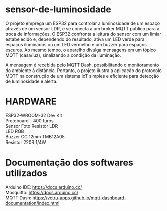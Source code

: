 # sensor-de-luminosidade
O projeto emprega um ESP32 para controlar a luminosidade de um espaço através de um sensor LDR, e se conecta a um broker MQTT público para a troca de informações. O ESP32 confronta a leitura do sensor com um limiar estabelecido e, dependendo do resultado, ativa um LED verde para espaços iluminados ou um LED vermelho e um buzzer para espaços escuros. Ao mesmo tempo, o aparelho divulga mensagens em um tópico MQTT (casa/luz), sinalizando a condição da iluminação.

A mensagem é recebida pelo MQTT Dash, possibilitando o monitoramento do ambiente à distância. Portanto, o projeto ilustra a aplicação do protocolo MQTT na construção de um sistema IoT simples e eficiente para detecção de luminosidade e alerta.

# HARDWARE  
ESP32-WROOM-32 Dev Kit  
Protoboard – 400 furos  
Sensor Foto Resistor LDR  
LED RGB  
Buzzer CC 12mm TMB12A05  
Resistor 220R 1/4W  

# Documentação dos softwares utilizados  
Arduino IDE: https://docs.arduino.cc/  
Mosquitto: https://docs.arduino.cc/  
MQTT Dash: https://vetru-apps.github.io/mqtt-dashboard-documentation/index.html
